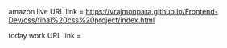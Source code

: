 amazon live URL link = https://vrajmonpara.github.io/Frontend-Dev/css/final%20css%20project/index.html

today work URL link = 
